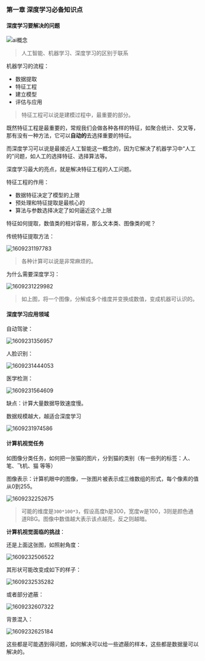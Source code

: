 ### 第一章 深度学习必备知识点

#### 深度学习要解决的问题

![ai概念](assets/ai概念.jpg)

> 人工智能、机器学习、深度学习的区别于联系



机器学习的流程：

- 数据提取
- 特征工程
- 建立模型
- 评估与应用

> 特征工程可以说是建模过程中，最重要的部分。

既然特征工程是最重要的，常规我们会做各种各样的特征，如聚合统计、交叉等，那有没有一种方法，它可以**自动的**去选择重要的特征。

而深度学习可以说是最接近人工智能这一概念的，因为它解决了机器学习中“人工的”问题，如人工的选择特征、选择算法等。

深度学习最大的亮点，就是解决特征工程的人工问题。

特征工程的作用：

- 数据特征决定了模型的上限
- 预处理和特征提取是最核心的
- 算法与参数选择决定了如何逼近这个上限

特征如何提取，数值类的相对容易，那么文本类、图像类的呢？

传统特征提取方法：

![1609231197783](assets/1609231197783.png)

> 各种计算可以说是非常麻烦的。

为什么需要深度学习：

![1609231229982](assets/1609231229982.png)

> 如上图，将一个图像，分解成多个维度并变换成数值，变成机器可认识的。

#### 深度学习应用领域

自动驾驶：

![1609231356957](assets/1609231356957.png)

人脸识别：

![1609231444053](assets/1609231444053.png)

医学检测：

![1609231564609](assets/1609231564609.png)

缺点：计算大量数据导致速度慢。

数据规模越大，越适合深度学习

![1609231974586](assets/1609231974586.png)

#### 计算机视觉任务

如图像分类任务，如何把一张猫的图片，分到猫的类别（有一些列的标签：人、笔、飞机、猫 等等）

图像表示：计算机眼中的图像，一张图片被表示成三维数组的形式，每个像素的值从0到255。

![1609232252675](assets/1609232252675.png)

> 可能的维度是`300*100*3`，假设高度h是300，宽度w是100，3则是颜色通道RBG。图像中数值越大表示该点越亮，反之则越暗。



**计算机视觉面临的挑战**：

还是上面这张图，如照射角度：

![1609232506522](assets/1609232506522.png)

其形状可能改变成如下的样子：

![1609232535282](assets/1609232535282.png)

或者部分遮蔽：

![1609232607322](assets/1609232607322.png)

背景混入：

![1609232625184](assets/1609232625184.png)

这些都是可能遇到得问题，如何解决可以给一些遮蔽的样本，这些都是数据量可以解决的。

